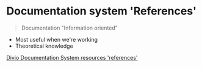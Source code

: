 # Documentation system 'References'

> Documentation "Information oriented"

- Most useful when we're working
- Theoretical knowledge

[Divio Documentation System resources 'references'](https://documentation.divio.com/reference/)

